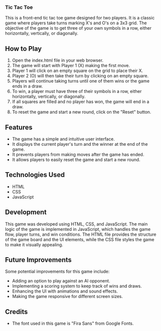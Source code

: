 ### Tic Tac Toe
This is a front-end tic tac toe game designed for two players. It is a classic game where players take turns marking X's and O's on a 3x3 grid. The objective of the game is to get three of your own symbols in a row, either horizontally, vertically, or diagonally.

## How to Play
1. Open the index.html file in your web browser.
2. The game will start with Player 1 (X) making the first move.
3. Player 1 will click on an empty square on the grid to place their X.
4. Player 2 (O) will then take their turn by clicking on an empty square.
5. Players will continue taking turns until one of them wins or the game ends in a draw.
6. To win, a player must have three of their symbols in a row, either horizontally, vertically, or diagonally.
7. If all squares are filled and no player has won, the game will end in a draw.
8. To reset the game and start a new round, click on the "Reset" button.

## Features
- The game has a simple and intuitive user interface.
- It displays the current player's turn and the winner at the end of the game.
- It prevents players from making moves after the game has ended.
- It allows players to easily reset the game and start a new round.

## Technologies Used
- HTML
- CSS
- JavaScript

## Development
This game was developed using HTML, CSS, and JavaScript. The main logic of the game is implemented in JavaScript, which handles the game flow, player turns, and win conditions. The HTML file provides the structure of the game board and the UI elements, while the CSS file styles the game to make it visually appealing.

## Future Improvements
Some potential improvements for this game include:
- Adding an option to play against an AI opponent.
- Implementing a scoring system to keep track of wins and draws.
- Enhancing the UI with animations and sound effects.
- Making the game responsive for different screen sizes.

## Credits
- The font used in this game is "Fira Sans" from Google Fonts.
